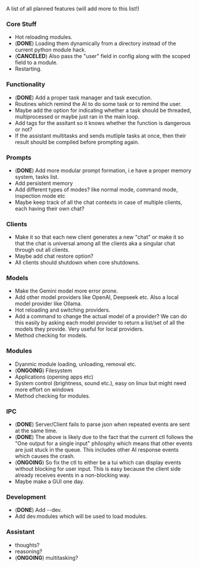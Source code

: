A list of all planned features (will add more to this list!)

### Core Stuff

+ Hot reloading modules.
+ (**DONE**) Loading them dynamically from a directory instead of the current python module hack.
+ (**CANCELED**) Also pass the "user" field in config along with the scoped field to a module.
+ Restarting.


### Functionality

+ (**DONE**) Add a proper task manager and task execution.
+ Routines which remind the AI to do some task or to remind the user.
+ Maybe add the option for indicating whether a task should be threaded, multiprocessed or maybe just ran in the main loop.
+ Add tags for the assitant so it knows whether the function is dangerous or not?
+ If the assistant multitasks and sends mutliple tasks at once, then their result should be compiled before prompting again.


### Prompts

+ (**DONE**) Add more modular prompt formation, i.e have a proper memory system, tasks list.
+ Add persistent memory
+ Add different types of modes? like normal mode, command mode, inspection mode etc
+ Maybe keep track of all the chat contexts in case of multiple clients, each having their own chat?

### Clients

+ Make it so that each new client generates a new "chat" or make it so that the chat is universal among all the clients aka a singular chat through out all clients.
+ Maybe add chat restore option?
+ All clients should shutdown when core shutdowns.


### Models

+ Make the Gemini model more error prone.
+ Add other model providers like OpenAI, Deepseek etc. Also a local model provider like Ollama.
+ Hot reloading and switching providers.
+ Add a command to change the actual model of a provider? We can do this easily by asking each model provider to return a list/set of all the models they provide. Very useful for local providers.
+ Method checking for models.

### Modules

+ Dyanmic module loading, unloading, removal etc.
+ (**ONGOING**) Filesystem
+ Applications (opening apps etc)
+ System control (brightness, sound etc.), easy on linux but might need more effort on windows
+ Method checking for modules.

### IPC

+ (**DONE**) Server/Client fails to parse json when repeated events are sent at the same time.
+ (**DONE**) The above is likely due to the fact that the current ctl follows the "One output for a single input" philosphy which means that other events are just stuck in the queue. This includes other AI response events which causes the crash.
+ (**ONGOING**) So fix the ctl to either be a tui which can display events without blocking for user input. This is easy because the client side already receives events in a non-blocking way.
+ Maybe make a GUI one day.

### Development

+ (**DONE**) Add --dev.
+ Add dev.modules which will be used to load modules.

### Assistant

+ thoughts?
+ reasoning?
+ (**ONGOING**) multitasking?